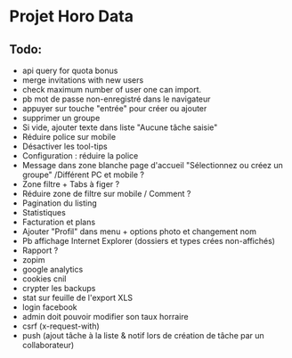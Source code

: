 # Projet Horo Data


## Todo:
* api query for quota bonus
* merge invitations with new users
* check maximum number of user one can import.
* pb mot de passe non-enregistré dans le navigateur
* appuyer sur touche "entrée" pour créer ou ajouter
* supprimer un groupe
* Si vide, ajouter texte dans liste "Aucune tâche saisie"
* Réduire police sur mobile
* Désactiver les tool-tips
* Configuration : réduire la police
* Message dans zone blanche page d'accueil "Sélectionnez ou créez un groupe" /Différent PC et mobile ?
* Zone filtre + Tabs à figer ?
* Réduire zone de filtre sur mobile / Comment ?
* Pagination du listing
* Statistiques
* Facturation et plans
* Ajouter "Profil" dans menu + options photo et changement nom
* Pb affichage Internet Explorer (dossiers et types crées non-affichés)
* Rapport ?
* zopim
* google analytics
* cookies cnil
* crypter les backups
* stat sur feuille de l'export XLS
* login facebook
* admin doit pouvoir modifier son taux horraire
* csrf (x-request-with)
* push (ajout tâche à la liste & notif lors de création de tâche par un collaborateur)
